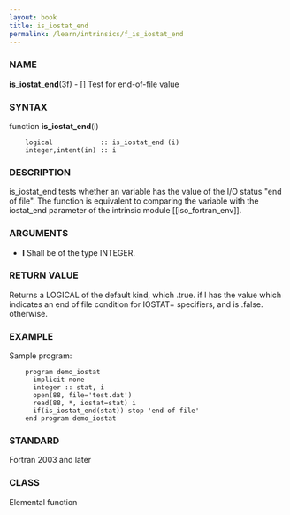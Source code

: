 ```yaml
---
layout: book
title: is_iostat_end
permalink: /learn/intrinsics/f_is_iostat_end
---
```

### NAME

**is\_iostat\_end**(3f) - \[\] Test for end-of-file
value

### SYNTAX

function **is\_iostat\_end**(i)

```
    logical            :: is_iostat_end (i)
    integer,intent(in) :: i
```

### DESCRIPTION

is\_iostat\_end tests whether an variable has the value of the I/O
status "end of file". The function is equivalent to comparing the
variable with the iostat\_end parameter of the intrinsic module
\[\[iso\_fortran\_env\]\].

### ARGUMENTS

  - **I**
    Shall be of the type INTEGER.

### RETURN VALUE

Returns a LOGICAL of the default kind, which .true. if I has the value
which indicates an end of file condition for IOSTAT= specifiers, and is
.false. otherwise.

### EXAMPLE

Sample program:

```
    program demo_iostat
      implicit none
      integer :: stat, i
      open(88, file='test.dat')
      read(88, *, iostat=stat) i
      if(is_iostat_end(stat)) stop 'end of file'
    end program demo_iostat
```

### STANDARD

Fortran 2003 and later

### CLASS

Elemental function
